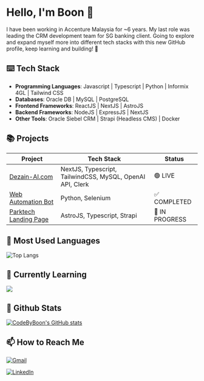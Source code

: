 # Hello, I'm Boon 👋

I have been working in Accenture Malaysia for ~6 years. My last role was leading the CRM development team for SG banking client.
Going to explore and expand myself more into different tech stacks with this new GitHub profile, keep learning and building! 🦾

## ⌨️ Tech Stack

- **Programming Languages**: Javascript | Typescript | Python | Informix 4GL | Tailwind CSS
- **Databases**: Oracle DB | MySQL | PostgreSQL
- **Frontend Frameworks**: ReactJS | NextJS | AstroJS
- **Backend Frameworks**: NodeJS | ExpressJS | NextJS
- **Other Tools**: Oracle Siebel CRM | Strapi (Headless CMS) | Docker

## 📚 Projects

| Project    | Tech Stack | Status |
|------------|------------|--------|
| [Dezain-AI.com](https://dezain-ai.com/) | NextJS, Typescript, TailwindCSS, MySQL, OpenAI API, Clerk | 🟢 LIVE |
| [Web Automation Bot](https://github.com/codebyboon/pythonbot) | Python, Selenium | ✅ COMPLETED |
| [Parktech Landing Page](https://github.com/parktech-my/parktech-website)  | AstroJS, Typescript, Strapi | 🔴 IN PROGRESS |

## 🔧 Most Used Languages

![Top Langs](https://github-readme-stats.vercel.app/api/top-langs/?username=codebyboon&layout=compact&langs_count=8)

## 🌱 Currently Learning

<p align="left">
  <a href="https://skillicons.dev">
    <img src="https://skillicons.dev/icons?i=go,rust,tauri" />
  </a>
</p>

## 🚀 Github Stats

[![CodeByBoon's GitHub stats](https://github-readme-stats.vercel.app/api?username=codebyboon&theme=midnight-purple&show_icons=true)](https://github.com/codebyboon/github-readme-stats)


## 📫 How to Reach Me

[![Gmail](https://img.shields.io/badge/Gmail-D14836?style=for-the-badge&logo=gmail&logoColor=white)](mailto:ybsaw95@gmail.com)

[![LinkedIn](https://img.shields.io/badge/linkedin-%230077B5.svg?style=for-the-badge&logo=linkedin&logoColor=white)](https://www.linkedin.com/in/yee-boon-saw)
